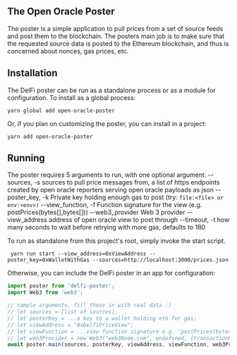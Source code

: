
## The Open Oracle Poster

The poster is a simple application to pull prices from a set of source feeds and post them to the blockchain. The posters main job is to make sure that the requested source data is posted to the Ethereum blockchain, and thus is concerned about nonces, gas prices, etc.

## Installation

The DelFi poster can be run as a standalone process or as a module for configuration. To install as a global process:

```
yarn global add open-oracle-poster
```

Or, if you plan on customizing the poster, you can install in a project:

```
yarn add open-oracle-poster
```

## Running

The poster requires 5 arguments to run, with one optional argument.
  --sources, -s             sources to pull price messages from, a list of https endpoints created by open oracle reporters serving open oracle payloads as json
  --poster_key, -k          Private key holding enough gas to post (try: `file:<file> or env:<env>)`
  --view_function, -f  		Function signature for the view (e.g. postPrices(bytes[],bytes[]))
  --web3_provider           Web 3 provider
  --view_address            address of open oracle view to post through
  --timeout, -t             how many seconds to wait before retrying with more gas, defaults to 180

To run as standalone from this project's root, simply invoke the start script.
```
 yarn run start --view_address=0xViewAddress --poster_key=0xWalletWithGas --sources=http://localhost:3000/prices.json
```

Otherwise, you can include the DelFi poster in an app for configuration:

```typescript
import poster from 'delfi-poster';
import Web3 from 'web3';

// sample arguments, fill these in with real data :)
// let sources = [list of sources];
// let posterKey = ...a key to a wallet holding eth for gas;
// let viewAddress = "0xDelfiPriceView";
// let viewFunction = ...view function signature e.g. 'postPrices(bytes[],bytes[],string[])';
// let web3Provider = new Web3("web3Node.com", undefined, {transactionPollingTimeout: 180});
await poster.main(sources, posterKey, viewAddress, viewFunction, web3Provider);
```
